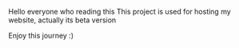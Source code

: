 Hello everyone who reading this
This project is used for hosting my website, actually its beta version

Enjoy this journey :)
